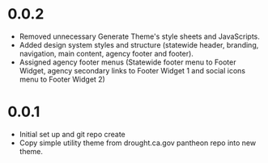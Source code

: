 # 0.0.2
* Removed unnecessary Generate Theme's style sheets and JavaScripts. 
* Added design system styles and structure (statewide header, branding, navigation, main content, agency footer and footer).
* Assigned agency footer menus (Statewide footer menu to Footer Widget, agency secondary links to Footer Widget 1 and social icons menu to Footer Widget 2)

# 0.0.1
* Initial set up and git repo create
* Copy simple utility theme from drought.ca.gov pantheon repo into new theme.